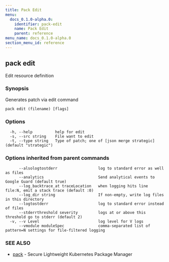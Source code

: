 ```yaml
---
title: Pack Edit
menu:
  docs_0.1.0-alpha.0:
    identifier: pack-edit
    name: Pack Edit
    parent: reference
menu_name: docs_0.1.0-alpha.0
section_menu_id: reference
---
```

## pack edit

Edit resource definition

### Synopsis

Generates patch via edit command

```
pack edit (filename) [flags]
```

### Options

```
  -h, --help          help for edit
  -s, --src string    File want to edit
  -t, --type string   Type of patch; one of [json merge strategic] (default "strategic")
```

### Options inherited from parent commands

```
      --alsologtostderr                  log to standard error as well as files
      --analytics                        Send analytical events to Google Guard (default true)
      --log_backtrace_at traceLocation   when logging hits line file:N, emit a stack trace (default :0)
      --log_dir string                   If non-empty, write log files in this directory
      --logtostderr                      log to standard error instead of files
      --stderrthreshold severity         logs at or above this threshold go to stderr (default 2)
  -v, --v Level                          log level for V logs
      --vmodule moduleSpec               comma-separated list of pattern=N settings for file-filtered logging
```

### SEE ALSO

* [pack](/docs/reference/pack.md)	 - Secure Lightweight Kubernetes Package Manager

